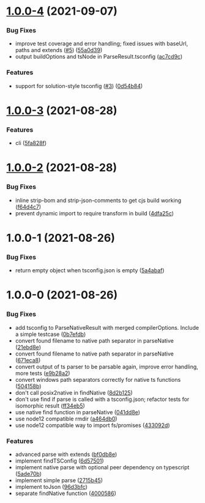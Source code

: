 # [1.0.0-4](https://github.com/dominikg/tsconfck/compare/tsconfck@1.0.0-3...tsconfck@1.0.0-4) (2021-09-07)


### Bug Fixes

* improve test coverage and error handling; fixed issues with baseUrl, paths and extends ([#5](https://github.com/dominikg/tsconfck/issues/5)) ([55a0d39](https://github.com/dominikg/tsconfck/commit/55a0d391f17680bcdeb78da9acefef8517514cb8))
* output buildOptions and tsNode in ParseResult.tsconfig ([ac7cd9c](https://github.com/dominikg/tsconfck/commit/ac7cd9cf6ad2a0faab05392fdff0ebb711ce129a))


### Features

* support for solution-style tsconfig ([#3](https://github.com/dominikg/tsconfck/issues/3)) ([0d54b84](https://github.com/dominikg/tsconfck/commit/0d54b84c7e2754c4ce6344b737e7630964897190))



# [1.0.0-3](https://github.com/dominikg/tsconfck/compare/tsconfck@1.0.0-2...tsconfck@1.0.0-3) (2021-08-28)


### Features

* cli ([5fa828f](https://github.com/dominikg/tsconfck/commit/5fa828f7994e2feb04589c2728189b183aac26ed))



# [1.0.0-2](https://github.com/dominikg/tsconfck/compare/tsconfck@1.0.0-1...tsconfck@1.0.0-2) (2021-08-28)


### Bug Fixes

* inline strip-bom and strip-json-comments to get cjs build working ([f64d4c7](https://github.com/dominikg/tsconfck/commit/f64d4c7cdbcb619b46bc9a70bf8ab4f671959f76))
* prevent dynamic import to require transform in build ([4dfa25c](https://github.com/dominikg/tsconfck/commit/4dfa25c4abf6ba80535f48255a6bfe88b10a775b))



# 1.0.0-1 (2021-08-26)


### Bug Fixes

* return empty object when tsconfig.json is empty ([5a4abaf](https://github.com/dominikg/tsconfck/commit/5a4abaf1d690786b3c7e3946f4e66637b36fa9f0))



# 1.0.0-0 (2021-08-26)



### Bug Fixes

* add tsconfig to ParseNativeResult with merged compilerOptions. Include a simple testcase ([0b7efdb](https://github.com/dominikg/tsconfck/commit/0b7efdbcd1d2f1003d8f529e4777767ae1c692c6))
* convert found filename to native path separator in parseNative ([21ebd8e](https://github.com/dominikg/tsconfck/commit/21ebd8eb22f5dfb8751cef4b7e1df5138b296009))
* convert found filename to native path separator in parseNative ([671eca8](https://github.com/dominikg/tsconfck/commit/671eca8b4cbb4f2f6f5f91dad79d38bbe3201c3b))
* convert output of ts parser to be parsable again, improve error handling, more tests ([e9b28a2](https://github.com/dominikg/tsconfck/commit/e9b28a2bbc27db7ae48cf44b6d7d0f9e7e2f27bc))
* convert windows path separators correctly for native ts functions ([504158b](https://github.com/dominikg/tsconfck/commit/504158ba8efbe00758b0d07b022894352b2ff4bd))
* don't call posix2native in findNative ([8d2b125](https://github.com/dominikg/tsconfck/commit/8d2b125eb5b2ebf9c9cc8dbc203d0d7c77cda296))
* don't use find if parse is called with a tsconfig.json; refactor tests for isomorphic result ([ff34eb5](https://github.com/dominikg/tsconfck/commit/ff34eb5697a84b4a52b01774cf39accb0544b92b))
* use native find function in parseNative ([041dd8e](https://github.com/dominikg/tsconfck/commit/041dd8eabf2d99188628ab046a8b28c13fd31453))
* use node12 compatible rmdir ([a464db0](https://github.com/dominikg/tsconfck/commit/a464db0d95481fde6bf685e29a6757fefb597f21))
* use node12 compatible way to import fs/promises ([433092d](https://github.com/dominikg/tsconfck/commit/433092d019a57d495f6711be4e8852bedf6ab742))


### Features

* advanced parse with extends ([bf0db8e](https://github.com/dominikg/tsconfck/commit/bf0db8e80ef15b7bcd80c9ad584eda80fdce2a01))
* implement findTSConfig ([6d57501](https://github.com/dominikg/tsconfck/commit/6d575015b43d6408b7e04427a33b1dbec183781e))
* implement native parse with optional peer dependency on typescript ([5ade70b](https://github.com/dominikg/tsconfck/commit/5ade70bdbafddb0666496537cf135d7fadd7a6d8))
* implement simple parse ([2715b45](https://github.com/dominikg/tsconfck/commit/2715b45e64331a9390f29041d39e5dc23deee129))
* implement toJson ([96d3bfc](https://github.com/dominikg/tsconfck/commit/96d3bfc90c837a970e6ab08d3896ffe1978aaa34))
* separate findNative function ([4000586](https://github.com/dominikg/tsconfck/commit/40005863e9c68db3284c62bca6dd5155ec439cf6))





